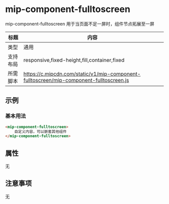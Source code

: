 # mip-component-fulltoscreen

mip-component-fulltoscreen 用于当页面不足一屏时，组件节点拓展至一屏

标题|内容
----|----
类型|通用
支持布局|responsive,fixed-height,fill,container,fixed
所需脚本|https://c.mipcdn.com/static/v1/mip-component-fulltoscreen/mip-component-fulltoscreen.js

## 示例

### 基本用法
```html
<mip-component-fulltoscreen>
    自定义内容，可以嵌套其他组件
</mip-component-fulltoscreen>
```

## 属性

无

## 注意事项

无